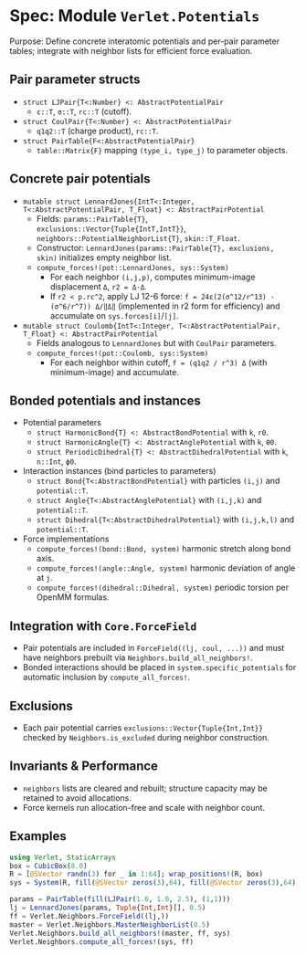 # Spec: Module `Verlet.Potentials`

Purpose: Define concrete interatomic potentials and per-pair parameter tables; integrate with neighbor lists for efficient force evaluation.

## Pair parameter structs

- `struct LJPair{T<:Number} <: AbstractPotentialPair`
  - `ε::T`, `σ::T`, `rc::T` (cutoff).
- `struct CoulPair{T<:Number} <: AbstractPotentialPair`
  - `q1q2::T` (charge product), `rc::T`.
- `struct PairTable{F<:AbstractPotentialPair}`
  - `table::Matrix{F}` mapping `(type_i, type_j)` to parameter objects.

## Concrete pair potentials

- `mutable struct LennardJones{IntT<:Integer, T<:AbstractPotentialPair, T_Float} <: AbstractPairPotential`
  - Fields: `params::PairTable{T}`, `exclusions::Vector{Tuple{IntT,IntT}}`, `neighbors::PotentialNeighborList{T}`, `skin::T_Float`.
  - Constructor: `LennardJones(params::PairTable{T}, exclusions, skin)` initializes empty neighbor list.
  - `compute_forces!(pot::LennardJones, sys::System)`
    - For each neighbor `(i,j,p)`, computes minimum-image displacement `Δ`, `r2 = Δ⋅Δ`.
    - If `r2 < p.rc^2`, apply LJ 12-6 force: `f = 24ε(2(σ^12/r^13) - (σ^6/r^7)) Δ/‖Δ‖` (implemented in r2 form for efficiency) and accumulate on `sys.forces[i]`/`[j]`.
- `mutable struct Coulomb{IntT<:Integer, T<:AbstractPotentialPair, T_Float} <: AbstractPairPotential`
  - Fields analogous to `LennardJones` but with `CoulPair` parameters.
  - `compute_forces!(pot::Coulomb, sys::System)`
    - For each neighbor within cutoff, `f = (q1q2 / r^3) Δ` (with minimum-image) and accumulate.

## Bonded potentials and instances

- Potential parameters
  - `struct HarmonicBond{T} <: AbstractBondPotential` with `k`, `r0`.
  - `struct HarmonicAngle{T} <: AbstractAnglePotential` with `k`, `θ0`.
  - `struct PeriodicDihedral{T} <: AbstractDihedralPotential` with `k`, `n::Int`, `ϕ0`.
- Interaction instances (bind particles to parameters)
  - `struct Bond{T<:AbstractBondPotential}` with particles `(i,j)` and `potential::T`.
  - `struct Angle{T<:AbstractAnglePotential}` with `(i,j,k)` and `potential::T`.
  - `struct Dihedral{T<:AbstractDihedralPotential}` with `(i,j,k,l)` and `potential::T`.
- Force implementations
  - `compute_forces!(bond::Bond, system)` harmonic stretch along bond axis.
  - `compute_forces!(angle::Angle, system)` harmonic deviation of angle at `j`.
  - `compute_forces!(dihedral::Dihedral, system)` periodic torsion per OpenMM formulas.

## Integration with `Core.ForceField`

- Pair potentials are included in `ForceField((lj, coul, ...))` and must have neighbors prebuilt via `Neighbors.build_all_neighbors!`.
- Bonded interactions should be placed in `system.specific_potentials` for automatic inclusion by `compute_all_forces!`.

## Exclusions

- Each pair potential carries `exclusions::Vector{Tuple{Int,Int}}` checked by `Neighbors.is_excluded` during neighbor construction.

## Invariants & Performance

- `neighbors` lists are cleared and rebuilt; structure capacity may be retained to avoid allocations.
- Force kernels run allocation-free and scale with neighbor count.

## Examples

```julia
using Verlet, StaticArrays
box = CubicBox(8.0)
R = [@SVector randn(3) for _ in 1:64]; wrap_positions!(R, box)
sys = System(R, fill(@SVector zeros(3),64), fill(@SVector zeros(3),64), ones(64), box, ones(Int,64), Dict(1=>:A))

params = PairTable(fill(LJPair(1.0, 1.0, 2.5), (1,1)))
lj = LennardJones(params, Tuple{Int,Int}[], 0.5)
ff = Verlet.Neighbors.ForceField((lj,))
master = Verlet.Neighbors.MasterNeighborList(0.5)
Verlet.Neighbors.build_all_neighbors!(master, ff, sys)
Verlet.Neighbors.compute_all_forces!(sys, ff)
```

